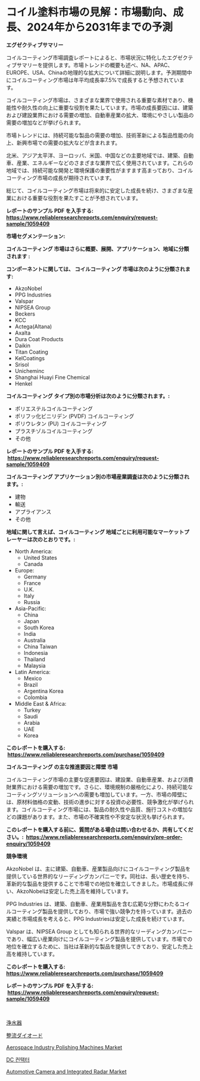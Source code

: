 <p><h1>コイル塗料市場の見解：市場動向、成長、2024年から2031年までの予測</h1></p><p><strong>エグゼクティブサマリー</strong></p>
<p><p>コイルコーティング市場調査レポートによると、市場状況に特化したエグゼクティブサマリーを提供します。市場トレンドの概要も述べ、NA、APAC、EUROPE、USA、Chinaの地理的な拡大について詳細に説明します。予測期間中にコイルコーティング市場は年平均成長率7.5%で成長すると予想されています。</p><p>コイルコーティング市場は、さまざまな業界で使用される重要な素材であり、機能性や耐久性の向上に重要な役割を果たしています。市場の成長要因には、建築および建設業界における需要の増加、自動車産業の拡大、環境にやさしい製品の需要の増加などが挙げられます。</p><p>市場トレンドには、持続可能な製品の需要の増加、技術革新による製品性能の向上、新興市場での需要の拡大などが含まれます。</p><p>北米、アジア太平洋、ヨーロッパ、米国、中国などの主要地域では、建築、自動車、産業、エネルギーなどのさまざまな業界で広く使用されています。これらの地域では、持続可能な開発と環境保護の重要性がますます高まっており、コイルコーティング市場の成長が期待されています。</p><p>総じて、コイルコーティング市場は将来的に安定した成長を続け、さまざまな産業における重要な役割を果たすことが予想されています。</p></p>
<p><strong>レポートのサンプル PDF を入手する: <a href="https://www.reliableresearchreports.com/enquiry/request-sample/1059409">https://www.reliableresearchreports.com/enquiry/request-sample/1059409</a></strong></p>
<p><strong>市場セグメンテーション:</strong></p>
<p><strong> コイルコーティング 市場はさらに概要、展開、アプリケーション、地域に分類されます :</strong></p>
<p><strong>コンポーネントに関しては、 コイルコーティング 市場は次のように分類されます: &nbsp;</strong></p>
<p><ul><li>AkzoNobel</li><li>PPG Industries</li><li>Valspar</li><li>NIPSEA Group</li><li>Beckers</li><li>KCC</li><li>Actega(Altana)</li><li>Axalta</li><li>Dura Coat Products</li><li>Daikin</li><li>Titan Coating</li><li>KelCoatings</li><li>Srisol</li><li>Unicheminc</li><li>Shanghai Huayi Fine Chemical</li><li>Henkel</li></ul></p>
<p><strong> コイルコーティング タイプ別の市場分析は次のように分類されます。:</strong></p>
<p><ul><li>ポリエステルコイルコーティング</li><li>ポリフッ化ビニリデン (PVDF) コイルコーティング</li><li>ポリウレタン (PU) コイルコーティング</li><li>プラスチゾルコイルコーティング</li><li>その他</li></ul></p>
<p><strong>レポートのサンプル PDF を入手する: &nbsp;<a href="https://www.reliableresearchreports.com/enquiry/request-sample/1059409">https://www.reliableresearchreports.com/enquiry/request-sample/1059409</a></strong></p>
<p><strong> コイルコーティング アプリケーション別の市場産業調査は次のように分類されます。:</strong></p>
<p><ul><li>建物</li><li>輸送</li><li>アプライアンス</li><li>その他</li></ul></p>
<p><strong>地域に関して言えば、コイルコーティング 地域ごとに利用可能なマーケットプレーヤーは次のとおりです。:</strong></p>
<p><ul>
    <li>
        North America:
        <ul>
            <li>United States</li>
            <li>Canada</li>
        </ul>
    </li>
    <li>
        Europe:
        <ul>
            <li>Germany</li>
            <li>France</li>
            <li>U.K.</li>
            <li>Italy</li>
            <li>Russia</li>
        </ul>
    </li>
    <li>
        Asia-Pacific:
        <ul>
            <li>China</li>
            <li>Japan</li>
            <li>South Korea</li>
            <li>India</li>
            <li>Australia</li>
            <li>China Taiwan</li>
            <li>Indonesia</li>
            <li>Thailand</li>
            <li>Malaysia</li>
        </ul>
    </li>
    <li>
        Latin America:
        <ul>
            <li>Mexico</li>
            <li>Brazil</li>
            <li>Argentina Korea</li>
            <li>Colombia</li>
        </ul>
    </li>
    <li>
        Middle East & Africa:
        <ul>
            <li>Turkey</li>
            <li>Saudi</li>
            <li>Arabia</li>
            <li>UAE</li>
            <li>Korea</li>
        </ul>
    </li>
    </ul></p>
<p><strong>このレポートを購入する: &nbsp;<a href="https://www.reliableresearchreports.com/purchase/1059409">https://www.reliableresearchreports.com/purchase/1059409</a></strong></p>
<p><strong>コイルコーティング の主な推進要因と障壁 市場</strong></p>
<p><p>コイルコーティング市場の主要な促進要因は、建設業、自動車産業、および消費財業界における需要の増加です。さらに、環境規制の厳格化により、持続可能なコーティングソリューションへの需要も増加しています。一方、市場の障壁には、原材料価格の変動、技術の進歩に対する投資の必要性、競争激化が挙げられます。コイルコーティング市場には、製品の耐久性や品質、施行コストの増加などの課題があります。また、市場の不確実性や不安定な状況も挙げられます。</p></p>
<p><strong>このレポートを購入する前に、質問がある場合は問い合わせるか、共有してください。:&nbsp; <a href="https://www.reliableresearchreports.com/enquiry/pre-order-enquiry/1059409">https://www.reliableresearchreports.com/enquiry/pre-order-enquiry/1059409</a></strong></p>
<p><strong>競争環境</strong></p>
<p><p>AkzoNobel は、主に建築、自動車、産業製品向けにコイルコーティング製品を提供している世界的なリーディングカンパニーです。同社は、長い歴史を持ち、革新的な製品を提供することで市場での地位を確立してきました。市場成長に伴い、AkzoNobelは安定した売上高を維持しています。</p><p>PPG Industries は、建築、自動車、産業用製品を含む広範な分野にわたるコイルコーティング製品を提供しており、市場で強い競争力を持っています。過去の実績と市場成長を考えると、PPG Industriesは安定した成長を続けています。</p><p>Valspar は、NIPSEA Group としても知られる世界的なリーディングカンパニーであり、幅広い産業向けにコイルコーティング製品を提供しています。市場での地位を確立するために、当社は革新的な製品を提供してきており、安定した売上高を維持しています。</p></p>
<p><strong>このレポートを購入する: &nbsp; <a href="https://www.reliableresearchreports.com/purchase/1059409">https://www.reliableresearchreports.com/purchase/1059409</a></strong></p>
<p><strong>レポートのサンプル PDF を入手する: &nbsp;<a href="https://www.reliableresearchreports.com/enquiry/request-sample/1059409">https://www.reliableresearchreports.com/enquiry/request-sample/1059409</a></strong><strong></strong></p>
<p>&nbsp;</p>
<p><p><a href="https://github.com/zekaoe592392/Market-Research-Report-List-1/blob/main/1495043188831.md">浄水器</a></p><p><a href="https://github.com/cnnriuez22368/Market-Research-Report-List-1/blob/main/1350948188832.md">整流ダイオード</a></p><p><a href="https://view.publitas.com/reportprime-1/decoding-the-aerospace-industry-polishing-machines-market-a-deep-dive-into-the-latest-market-trends-market-segmentation-and-competitive-analysis/">Aerospace Industry Polishing Machines Market</a></p><p><a href="https://github.com/crfsywufhm81415/Market-Research-Report-List-1/blob/main/6843554188736.md">DC 컨택터</a></p><p><a href="https://github.com/RickHolmes3/Market-Research-Report-List-3/blob/main/automotive-camera-and-integrated-radar-market.md">Automotive Camera and Integrated Radar Market</a></p></p>